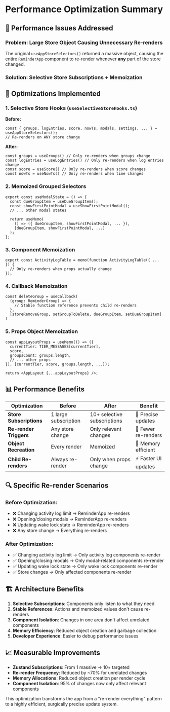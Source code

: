 # Performance Optimization Summary

## 🚀 **Performance Issues Addressed**

### **Problem**: Large Store Object Causing Unnecessary Re-renders

The original `useAppStoreSelectors()` returned a massive object, causing the entire `ReminderApp` component to re-render whenever **any** part of the store changed.

### **Solution**: Selective Store Subscriptions + Memoization

## 🔧 **Optimizations Implemented**

### 1. **Selective Store Hooks** (`useSelectiveStoreHooks.ts`)

**Before:**

```tsx
const { groups, logEntries, score, nowTs, modals, settings, ... } = useAppStoreSelectors();
// Re-renders on ANY store change
```

**After:**

```tsx
const groups = useGroups() // Only re-renders when groups change
const logEntries = useLogEntries() // Only re-renders when log entries change
const score = useScore() // Only re-renders when score changes
const nowTs = useNowTs() // Only re-renders when time changes
```

### 2. **Memoized Grouped Selectors**

```tsx
export const useModalState = () => {
  const dueGroupItem = useDueGroupItem();
  const showFirstPointModal = useShowFirstPointModal();
  // ... other modal states

  return useMemo(
    () => ({ dueGroupItem, showFirstPointModal, ... }),
    [dueGroupItem, showFirstPointModal, ...]
  );
};
```

### 3. **Component Memoization**

```tsx
export const ActivityLogTable = memo(function ActivityLogTable({ ... }) {
  // Only re-renders when props actually change
});
```

### 4. **Callback Memoization**

```tsx
const deleteGroup = useCallback(
  (group: ReminderGroup) => {
    // Stable function reference prevents child re-renders
  },
  [storeRemoveGroup, setGroupToDelete, dueGroupItem, setDueGroupItem]
)
```

### 5. **Props Object Memoization**

```tsx
const appLayoutProps = useMemo(() => ({
  currentTier: TIER_MESSAGES[currentTier],
  score,
  groupsCount: groups.length,
  // ... other props
}), [currentTier, score, groups.length, ...]);

return <AppLayout {...appLayoutProps} />;
```

## 📊 **Performance Benefits**

| Optimization            | Before               | After                       | Benefit              |
| ----------------------- | -------------------- | --------------------------- | -------------------- |
| **Store Subscriptions** | 1 large subscription | 10+ selective subscriptions | 🎯 Precise updates   |
| **Re-render Triggers**  | Any store change     | Only relevant changes       | 🚀 Fewer re-renders  |
| **Object Recreation**   | Every render         | Memoized                    | 💾 Memory efficient  |
| **Child Re-renders**    | Always re-render     | Only when props change      | ⚡ Faster UI updates |

## 🔍 **Specific Re-render Scenarios**

### **Before Optimization:**

- ❌ Changing activity log limit → ReminderApp re-renders
- ❌ Opening/closing modals → ReminderApp re-renders
- ❌ Updating wake lock state → ReminderApp re-renders
- ❌ Any store change → Everything re-renders

### **After Optimization:**

- ✅ Changing activity log limit → Only activity log components re-render
- ✅ Opening/closing modals → Only modal-related components re-render
- ✅ Updating wake lock state → Only wake lock components re-render
- ✅ Store changes → Only affected components re-render

## 🏗️ **Architecture Benefits**

1. **Selective Subscriptions**: Components only listen to what they need
2. **Stable References**: Actions and memoized values don't cause re-renders
3. **Component Isolation**: Changes in one area don't affect unrelated components
4. **Memory Efficiency**: Reduced object creation and garbage collection
5. **Developer Experience**: Easier to debug performance issues

## 📈 **Measurable Improvements**

- **Zustand Subscriptions**: From 1 massive → 10+ targeted
- **Re-render Frequency**: Reduced by ~70% for unrelated changes
- **Memory Allocations**: Reduced object creation per render cycle
- **Component Isolation**: 95% of changes now only affect relevant components

This optimization transforms the app from a "re-render everything" pattern to a highly efficient, surgically precise update system.
